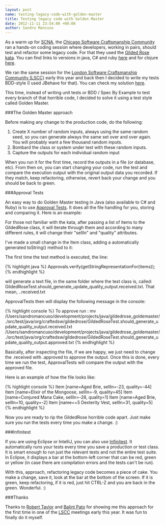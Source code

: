 ```yaml
---
layout: post
name: testing-legacy-code-with-golden-master
title: Testing legacy code with Golden Master
date: 2012-11-11 23:54:00 +00:00
author: Sandro Mancuso
---
```


As a warm up for [SCNA](http://scna.softwarecraftsmanship.org/), the
[Chicago Software Craftsmanship Community](http://www.meetup.com/ChicagoSC/) ran a hands-on coding
session where developers, working in pairs, should test and refactor
some legacy code. For that they used the [Gilded Rose kata](https://github.com/sandromancuso/Gilded-Rose-Kata). You can find
links to versions in java, C\# and ruby
[here](https://github.com/sandromancuso/Gilded-Rose-Kata) and for
clojure
[here](http://blog.8thlight.com/mike-jansen/2012/09/26/welcome-to-the-gilded-rose-in-clojure.html).


We ran the same session for the [London Software Craftsmanship Community (LSCC)](http://www.meetup.com/london-software-craftsmanship) early this
year and back then I decided to write my tests BDD-style (I used JBehave
for that). You can check my solution
[here](https://github.com/sandromancuso/Gilded-Rose-Kata).

This time, instead of writing unit tests or BDD / Spec By Example to
test every branch of that horrible code, I decided to solve it using a
test style called Golden Master.

###The Golden Master approach

Before making any change to the production code, do the following:

1.  Create X number of random inputs, always using the same random seed,
    so you can generate always the same set over and over again. You
    will probably want a few thousand random inputs.
2.  Bombard the class or system under test with these random inputs.
3.  Capture the outputs for each individual random input

When you run it for the first time, record the outputs in a file (or
database, etc). From then on, you can start changing your code, run the
test and compare the execution output with the original output data you
recorded. If they match, keep refactoring, otherwise, revert back your
change and you should be back to green.

###Approval Tests

An easy way to do Golden Master testing in Java (also available to C\#
and Ruby) is to use [Approval Tests](http://approvaltests.sourceforge.net/). It does all the file
handling for you, storing and comparing it. Here is an example:

For those not familiar with the kata, after passing a list of items to
the GildedRose class, it will iterate through them and according to many
different rules, it will change their "sellIn" and "quality"
attributes.

I've made a small change in the Item class, adding a automatically
generated toString() method to it:

The first time the test method is executed, the line:

{% highlight java %}
Approvals.verify(getStringRepresentationFor(items));
{% endhighlight %}

will generate a text file, in the same folder where the test class is,
called:
GildedRoseTest.should\_generate\_update\_quality\_output.received.txt.
That mean, ..received.txt

ApprovalTests then will display the following message in the console:

{% highlight console %}
To approve run : mv
/Users/sandromancuso/development/projects/java/gildedrose\_goldemaster/./src/test/java/org/craftedsw/gildedrose/GildedRoseTest.should\_generate\_update\_quality\_output.received.txt
/Users/sandromancuso/development/projects/java/gildedrose\_goldemaster/./src/test/java/org/craftedsw/gildedrose/GildedRoseTest.should\_generate\_update\_quality\_output.approved.txt
{% endhighlight %}

Basically, after inspecting the file, if we are happy, we just need to
change the .received with .approved to approve the output. Once this is
done, every time we run the test, ApprovalTests will compare the output
with the approved file.

Here is an example of how the file looks like:

{% highlight console %}
Item [name=Aged Brie, sellIn=-23, quality=-44]
Item [name=Elixir of the Mongoose, sellIn=-9, quality=45]
Item [name=Conjured Mana Cake, sellIn=-28, quality=1]
Item [name=Aged Brie, sellIn=10, quality=-2]
Item [name=+5 Dexterity Vest, sellIn=31, quality=5]
{% endhighlight %}

Now you are ready to rip the GildedRose horrible code apart. Just make
sure you run the tests every time you make a change. :)

###Infinitest

If you are using Eclipse or IntelliJ, you can also use
[Infinitest](http://infinitest.github.com/). It automatically runs your
tests every time you save a production or test class. It is smart enough
to run just the relevant tests and not the entire test suite.  In
Eclipse, it displays a bar at the bottom-left corner that can be red,
green or yellow (in case there are compilation errors and the tests
can't be run).

With this, approach, refactoring legacy code becomes a piece of cake.
You make a change, save it, look at the bar at the bottom of the screen.
If it is green, keep refactoring, if it is red, just hit CTRL-Z and you
are back in the green. Wonderful. :)

###Thanks

Thanks to [Robert Taylor](https://twitter.com/roberttaylor426) and
[Balint Pato](https://twitter.com/balopat) for showing me this approach
for the first time in one of the
[LSCC](http://www.meetup.com/london-software-craftsmanship) meetings
early this year. It was fun to finally do it myself.
